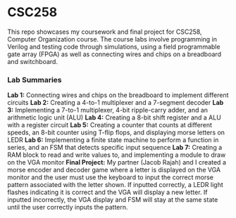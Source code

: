 # CSC258

This repo showcases my coursework and final project for CSC258, Computer Organization course.
The course labs involve programming in Verilog and testing code through simulations, using a field programmable gate array (FPGA) as well as connecting wires and chips on a breadboard and switchboard.

### Lab Summaries
**Lab 1:** Connecting wires and chips on the breadboard to implement different circuits
**Lab 2:** Creating a 4-to-1 multiplexer and a 7-segment decoder
**Lab 3:** Implementing a 7-to-1 multiplexer, 4-bit ripple-carry adder, and an arithmetic logic unit (ALU)
**Lab 4:** Creating a 8-bit shift register and a ALU with a register circuit
**Lab 5:** Creating a counter that counts at different speeds, an 8-bit counter using T-flip flops, and displaying morse letters on LEDR
**Lab 6:** Implementing a finite state machine to perform a function in series, and an FSM that detects specific input sequence
**Lab 7:** Creating a RAM block to read and write values to, and implementing a module to draw on the VGA monitor
**Final Project:** My partner (Jacob Rajah) and I created a morse encoder and decoder game where a letter is displayed on the VGA monitor and the user must use the keyboard to input the correct morse pattern associated with the letter shown. If inputted correctly, a LEDR light flashes indicating it is correct and the VGA will display a new letter. If inputted incorrectly, the VGA display and FSM will stay at the same state until the user correctly inputs the pattern.
